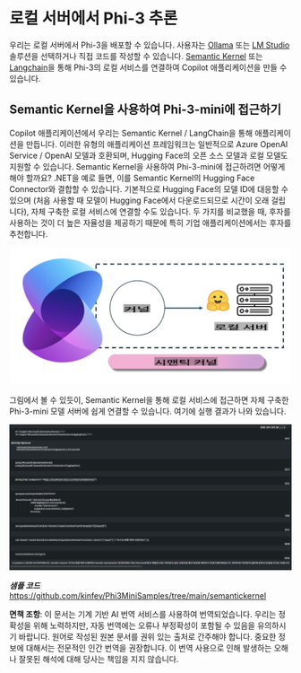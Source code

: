 # **로컬 서버에서 Phi-3 추론**

우리는 로컬 서버에서 Phi-3을 배포할 수 있습니다. 사용자는 [Ollama](https://ollama.com) 또는 [LM Studio](https://llamaedge.com) 솔루션을 선택하거나 직접 코드를 작성할 수 있습니다. [Semantic Kernel](https://github.com/microsoft/semantic-kernel?WT.mc_id=aiml-138114-kinfeylo) 또는 [Langchain](https://www.langchain.com/)을 통해 Phi-3의 로컬 서비스를 연결하여 Copilot 애플리케이션을 만들 수 있습니다.

## **Semantic Kernel을 사용하여 Phi-3-mini에 접근하기**

Copilot 애플리케이션에서 우리는 Semantic Kernel / LangChain을 통해 애플리케이션을 만듭니다. 이러한 유형의 애플리케이션 프레임워크는 일반적으로 Azure OpenAI Service / OpenAI 모델과 호환되며, Hugging Face의 오픈 소스 모델과 로컬 모델도 지원할 수 있습니다. Semantic Kernel을 사용하여 Phi-3-mini에 접근하려면 어떻게 해야 할까요? .NET을 예로 들면, 이를 Semantic Kernel의 Hugging Face Connector와 결합할 수 있습니다. 기본적으로 Hugging Face의 모델 ID에 대응할 수 있으며 (처음 사용할 때 모델이 Hugging Face에서 다운로드되므로 시간이 오래 걸립니다), 자체 구축한 로컬 서비스에 연결할 수도 있습니다. 두 가지를 비교했을 때, 후자를 사용하는 것이 더 높은 자율성을 제공하기 때문에 특히 기업 애플리케이션에서는 후자를 추천합니다.

![sk](../../../../translated_images/sk.fc8f38bb6ac491315099aa29a2704de109fc0b052448c9bc3d7c02586c196ca4.ko.png)

그림에서 볼 수 있듯이, Semantic Kernel을 통해 로컬 서비스에 접근하면 자체 구축한 Phi-3-mini 모델 서버에 쉽게 연결할 수 있습니다. 여기에 실행 결과가 나와 있습니다.

![skrun](../../../../translated_images/skrun.f579fcb28592ba4644af8b578e66fb01923bf032b670cef44874c6550e85876d.ko.png)

***샘플 코드*** https://github.com/kinfey/Phi3MiniSamples/tree/main/semantickernel

**면책 조항**:
이 문서는 기계 기반 AI 번역 서비스를 사용하여 번역되었습니다. 우리는 정확성을 위해 노력하지만, 자동 번역에는 오류나 부정확성이 포함될 수 있음을 유의하시기 바랍니다. 원어로 작성된 원본 문서를 권위 있는 출처로 간주해야 합니다. 중요한 정보에 대해서는 전문적인 인간 번역을 권장합니다. 이 번역 사용으로 인해 발생하는 오해나 잘못된 해석에 대해 당사는 책임을 지지 않습니다.